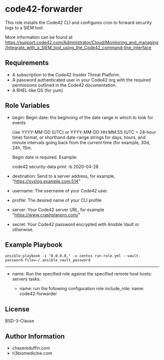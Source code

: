 code42-forwarder
=========

This role installs the Code42 CLI and configures cron to forward security logs to a SIEM tool.

More information can be found at https://support.code42.com/Administrator/Cloud/Monitoring_and_managing/Integrate_with_a_SIEM_tool_using_the_Code42_command-line_interface

Requirements
------------

- A subscription to the Code42 Insider Threat Platform.
- A password authenticated user in your Code42 org with the required permissions outlined in the Code42 documentation.
- A RHEL-like OS (for yum)

Role Variables
--------------

- begin: Begin date: the beginning of the date range in which to look for events

  Use YYYY-MM-DD (UTC) or YYYY-MM-DD HH:MM:SS (UTC + 24-hour time) format, or shorthand date-range strings for days, hours, and minute intervals going back from the current time (for example, 30d, 24h, 15m.

  Begin date is required. Example: 

  code42 security-data print -b 2020-04-28 
- destination: Send to a server address, for example, "https://syslog.example.com:514"
- username: The username of your Code42 user.
- profile: The desired name of your CLI profile
- server: Your Code42 server URL, for example "https://www.crashplanpro.com/"
- secret: Your Code42 password encrypted with Ansible Vault or otherwise.

Example Playbook
----------------

`ansible-playbook -i "0.0.0.0," -u centos run-role.yml --vault-password-file=~/.ansible_vault_password`

---

- name: Run the specified role against the specified remote host
  hosts: servers
  tasks:

    - name: run the following configuration role
      include_role:
        name: code42-forwarder


License
-------

BSD-3-Clause

Author Information
------------------

- chasemduffin.com
- h3biomedicine.com

